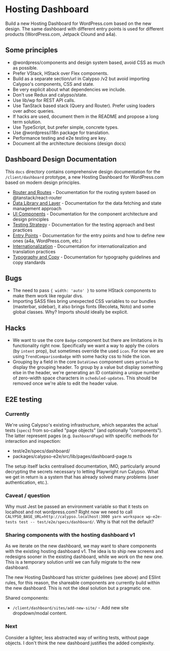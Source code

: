 # Hosting Dashboard

Build a new Hosting Dashboard for WordPress.com based on the new design. The same dashboard with different entry points is used for different products (WordPress.com, Jetpack Clound and a4a).

## Some principles

- @wordpress/components and design system based, avoid CSS as much as possible.
- Prefer VStack, HStack over Flex components.
- Build as a separate section/url in Calypso /v2 but avoid importing Calypso's components, CSS and state.
- Be very explicit about what dependencies we include.
- Don't use Redux and calypso/state.
- Use lib/wp for REST API calls.
- Use TanStack based stack (Query and Router). Prefer using loaders over adhoc queries.
- If hacks are used, document them in the README and propose a long term solution.
- Use TypeScript, but prefer simple, concrete types.
- Use @wordpress/i18n package for translation.
- Performance testing and e2e testing are key.
- Document all the architecture decisions (design docs)

## Dashboard Design Documentation

This `docs` directory contains comprehensive design documentation for the `/client/dashboard` prototype, a new Hosting Dashboard for WordPress.com based on modern design principles.

- [Router and Routes](./docs/router.md) - Documentation for the routing system based on @tanstack/react-router
- [Data Library and Layer](./docs/data-library.md) - Documentation for the data fetching and state management approach
- [UI Components](./docs/ui-components.md) - Documentation for the component architecture and design principles
- [Testing Strategy](./docs/testing.md) - Documentation for the testing approach and best practices
- [Entry Points](./docs/entry-points.md) - Documentation for the entry points and how to define new ones (a4a, WordPress.com, etc.)
- [Internationalization](./docs/i18n.md) - Documentation for internationalization and translation practices
- [Typography and Copy](./docs/typography-and-copy.md) - Documentation for typography guidelines and copy standards

## Bugs

- The need to pass `{ width: 'auto' }` to some HStack components to make them work like regular divs.
- Importing SASS files bring unexpected CSS variables to our bundles (masterbar, sidebar), it also brings fonts (Recoleta, Noto) and some global classes. Why? Imports should ideally be explicit.

## Hacks

- We want to use the core `Badge` component but there are limitations in its functionality right now. Specifically we want a way to apply the colors (by `intent` prop), but sometimes override the used `icon`. For now we are using `TrendComparisonBadge` with some hacky css to hide the icon.
- Grouping by a field in the core `DataViews` component uses `getValue` to display the grouping header. To group by a value but display something else in the header, we're generating an ID containing a unique number of zero-width space characters in `scheduled-updates`. This should be removed once we're able to edit the header value.
## E2E testing

### Currently

We're using Calypso's existing infrastructure, which separates the actual tests (`specs`) from so-called "page objects" (and optionally "components"). The latter represent pages (e.g. `DashboardPage`) with specific methods for interaction and inspection:

- test/e2e/specs/dashboard/
- packages/calypso-e2e/src/lib/pages/dashboard-page.ts

The setup itself lacks centralised documentation, IMO, particularly around decrypting the secrets necessary to letting Playwright run Calypso. What we get in return is a system that has already solved many problems (user authentication, etc.).

### Caveat / question

Why must Jest be passed an environment variable so that it tests on localhost and not wordpress.com? Right now we need to call `CALYPSO_BASE_URL=http://calypso.localhost:3000 yarn workspace wp-e2e-tests test -- test/e2e/specs/dashboard/`. Why is that not the default?

### Sharing components with the hosting dashboard v1

As we iterate on the new dashboard, we may want to share components with the existing hosting dashboard v1. The idea is to ship new screens and redesigns sooner in the existing dashboard, while we work on the new one. This is a temporary solution until we can fully migrate to the new dashboard.

The new Hosting Dashboard has stricter guidelines (see above) and ESlint rules, for this reason, the shareable components are currently build within the new dashboard. This is not the ideal solution but a pragmatic one.

Shared components:

- `/client/dashboard/sites/add-new-site/` - Add new site dropdown/modal content.

### Next

Consider a lighter, less abstracted way of writing tests, without page objects. I don't think the new dashboard justifies the added complexity.
